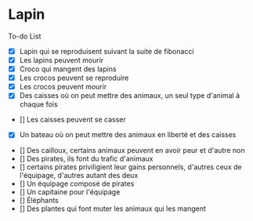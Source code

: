 # Lapin

To-do List
- [x] Lapin qui se reproduisent suivant la suite de fibonacci
- [x] Les lapins peuvent mourir
- [x] Croco qui mangent des lapins
- [x] Les crocos peuvent se reproduire
- [x] Les crocos peuvent mourir
- [x] Des caisses où on peut mettre des animaux, un seul type d'animal à chaque fois
- [] Les caisses peuvent se casser
- [x] Un bateau où on peut mettre des animaux en liberté et des caisses
- [] Des cailloux, certains animaux peuvent en avoir peur et d'autre non
- [] Des pirates, ils font du trafic d'animaux
- [] certains pirates priviligient leur gains personnels, d'autres ceux de l'équipage, d'autres autant des deux
- [] Un équipage composé de pirates
- [] Un capitaine pour l'équipage
- [] Éléphants
- [] Des plantes qui font muter les animaux qui les mangent
